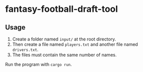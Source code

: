 # fantasy-football-draft-tool

## Usage

1. Create a folder named `input/` at the root directory.
2. Then create a file named `players.txt` and another file named `drivers.txt`.
3. The files must contain the same number of names.

Run the program with `cargo run`.
